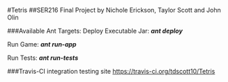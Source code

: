 #Tetris
##SER216 Final Project by Nichole Erickson, Taylor Scott and John Olin

###Available Ant Targets:
Deploy Executable Jar:
__*ant deploy*__

Run Game:
__*ant run-app*__

Run Tests:
__*ant run-tests*__

###Travis-CI integration testing site
https://travis-ci.org/tdscott10/Tetris

